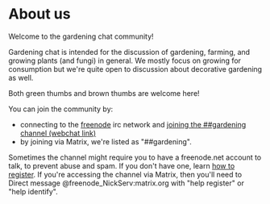 # About us

Welcome to the gardening chat community!

Gardening chat is intended for the discussion of gardening, farming, and growing plants (and fungi) in general. We mostly focus on growing for consumption but we're quite open to discussion about decorative gardening as well.

Both green thumbs and brown thumbs are welcome here!

You can join the community by: 
* connecting to the [freenode](https://freenode.net) irc network and [joining the ##gardening channel (webchat link)](https://kiwiirc.com/client/chat.freenode.net/##gardening)
* by joining via Matrix, we're listed as "##gardening".

Sometimes the channel might require you to have a freenode.net account to talk, to prevent abuse and spam. If you don't have one, learn [how to register](https://freenode.net/kb/answer/registration). If you're accessing the channel via Matrix, then you'll need to Direct message @freenode_NickServ:matrix.org with "help register" or "help identify".

